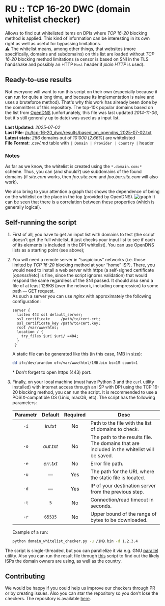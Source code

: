 # RU :: TCP 16-20 DWC (domain whitelist checker)
Allows to find out whitelisted items on DPIs where _TCP 16-20_ blocking method is applied.
This kind of information can be interesting in its own right as well as useful for bypassing limitations.<br>
⚠️ The whitelist means, among other things, that websites (more specifically, domains and subdomains) on this list are loaded without _TCP 16-20_ blocking method limitations (a censor is based on SNI in the TLS handshake and possibly an HTTP `Host` header if _plain HTTP_ is used).

## Ready-to-use results
Not everyone will want to run this script on their own (especially because it can run for quite a long time, and because its implementation is naive and uses a bruteforce method). That's why this work has already been done by the committers of this repository.
The top-10k popular domains based on the list from [OpenDNS](https://github.com/opendns/public-domain-lists/blob/master/opendns-top-domains.txt) (unfortunately, this file was last updated _2014-11-06_, but it's still generally up to date) was used as a input list.

**Last Updated**: _2025-07-02_<br>
**Last File**: [/ru/tcp-16-20_dwc/results/based_on_opendns_2025-07-02.txt](/ru/tcp-16-20_dwc/results/based_on_opendns_2025-07-02.txt)<br>
**Latest stats**: _266_ domains out of _10'000_ (_2.66%_) are whitelisted<br>
**File Format**: _.csv/.md_ table with `| Domain | Provider | Country |` header

### Notes
As far as we know, the whitelist is created using the `*.domain.com:*` scheme. Thus, you can (and should?) use subdomains of the found domains (if _site.com_ works, then _foo.site.com_ and _foo.bar.site.com_ will also work).

We also bring to your attention a graph that shows the dependence of being on the whitelist on the place in the top (provided by OpenDNS).
![graph](https://raw.githubusercontent.com/hyperion-cs/dpi-checkers/refs/heads/main/static/images/tcp-16-20_dwc_based_on_opendns_2025-07-02.png)
It can be seen that there is a correlation between these properties (which is generally logical).

## Self-running the script
1. First of all, you have to get an input list with domains to test (the script doesn't get the full whitelist, it just checks your input list to see if each of its elements is included in the DPI whitelist). You can use OpenDNS lists as a starting point (see above);
2. You will need a remote server in “suspicious” networks (i.e. those limited by _TCP 16-20_ blocking method at your “home” ISP). There, you would need to install a web server with https (a self-signed certificate [_openssl_/etc] is fine, since the script ignores validation) that would respond the same regardless of the SNI passed. It should also send a file of at least 128KB (over the network, including compression) to some path — GET request.<br>
   As such a server you can use _nginx_ with approximately the following configuration:
   ```nginx
   server {
     listen 443 ssl default_server;
     ssl_certificate     /path/to/cert.crt;
     ssl_certificate_key /path/to/cert.key;
     root /var/www/html;
     location / {
       try_files $uri $uri/ =404;
     }
    }
   ```
   A static file can be generated like this (in this case, 1MB in size):
   ```bash
   dd if=/dev/urandom of=/var/www/html/1MB.bin bs=1M count=1
   ```
   \* Don't forget to open https (443) port.
3. Finally, on your local machine (must have Python 3 and the `curl` utility installed) with internet access through an ISP with DPI using the TCP 16-20 blocking method, you can run the script. It is recommended to use a POSIX-compatible OS (Linix, macOS, etc). The script has the following parameters:

   | Parametr | Default | Required | Desc |
   | :-: | :-: | :-: | - |
   | `-i` | _in.txt_ | No |Path to the file with the list of domains to check.|
   | `-o` | _out.txt_ | No |The path to the results file. The domains that are included in the whitelist will be saved.|
   | `-e` | _err.txt_ | No |Error file path.|
   | `-u` | — | Yes |The path for the URL where the static file is located.|
   | `-d` | — | Yes |IP of your destination server from the previous step.|
   | `-t` | `5` | No |Connection/read timeout in seconds.|
   | `-r` | `65535` | No |Upper bound of the range of bytes to be downloaded.|

   Example of a run:
   ```bash
   python domain_whitelist_checker.py -u /1MB.bin -d 1.2.3.4
   ```

The script is single-threaded, but you can parallelize it via e.g. GNU [parallel](https://www.gnu.org/software/parallel/) utility.
Also you can run the result file through [this](/utils/domain2provider.py) script to find out the likely ISPs the domain owners are using, as well as the country.

## Contributing
We would be happy if you could help us improve our checkers through PR or by creating issues.
Also you can star the repository so you don't lose the checkers.
The repository is available [here](https://github.com/hyperion-cs/dpi-checkers).
